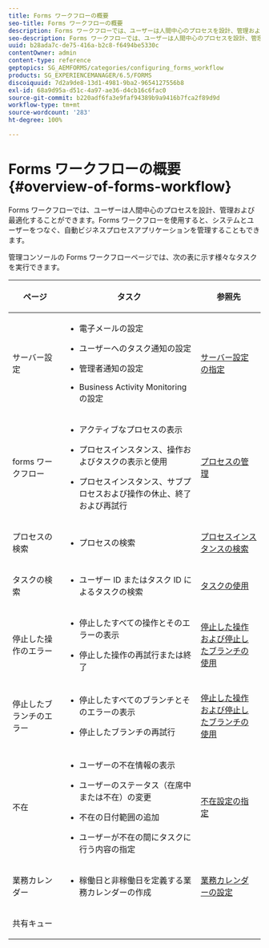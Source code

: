 ```yaml
---
title: Forms ワークフローの概要
seo-title: Forms ワークフローの概要
description: Forms ワークフローでは、ユーザーは人間中心のプロセスを設計、管理および最適化することができます。Forms ワークフローを使用すると、システムとユーザーをつなぐ、自動ビジネスプロセスアプリケーションを管理することもできます。
seo-description: Forms ワークフローでは、ユーザーは人間中心のプロセスを設計、管理および最適化することができます。Forms ワークフローを使用すると、システムとユーザーをつなぐ、自動ビジネスプロセスアプリケーションを管理することもできます。
uuid: b28ada7c-de75-416a-b2c8-f6494be5330c
contentOwner: admin
content-type: reference
geptopics: SG_AEMFORMS/categories/configuring_forms_workflow
products: SG_EXPERIENCEMANAGER/6.5/FORMS
discoiquuid: 7d2a9de8-13d1-4981-9ba2-9654127556b8
exl-id: 68a9d95a-d51c-4a97-ae36-d4cb16c6fac0
source-git-commit: b220adf6fa3e9faf94389b9a9416b7fca2f89d9d
workflow-type: tm+mt
source-wordcount: '283'
ht-degree: 100%

---
```


# Forms ワークフローの概要 {#overview-of-forms-workflow}

Forms ワークフローでは、ユーザーは人間中心のプロセスを設計、管理および最適化することができます。Forms ワークフローを使用すると、システムとユーザーをつなぐ、自動ビジネスプロセスアプリケーションを管理することもできます。

管理コンソールの Forms ワークフローページでは、次の表に示す様々なタスクを実行できます。

<table>
 <thead>
  <tr>
   <th><p>ページ</p></th>
   <th><p>タスク</p></th>
   <th><p>参照先</p></th>
  </tr>
 </thead>
 <tbody>
  <tr>
   <td><p>サーバー設定</p></td>
   <td>
    <ul>
     <li><p>電子メールの設定</p></li>
     <li><p>ユーザーへのタスク通知の設定</p></li>
     <li><p>管理者通知の設定</p></li>
     <li><p>Business Activity Monitoring の設定 </p></li>
    </ul></td>
   <td><p><a href="/help/forms/using/admin-help/configuring-server-settings.md#configuring-server-settings">サーバー設定の指定</a></p></td>
  </tr>
  <tr>
   <td><p>forms ワークフロー</p></td>
   <td>
    <ul>
     <li><p>アクティブなプロセスの表示</p></li>
     <li><p>プロセスインスタンス、操作およびタスクの表示と使用</p></li>
     <li><p>プロセスインスタンス、サブプロセスおよび操作の休止、終了および再試行</p></li>
    </ul></td>
   <td><p><a href="/help/forms/using/admin-help/processes.md#managing-processes">プロセスの管理</a></p></td>
  </tr>
  <tr>
   <td><p>プロセスの検索</p></td>
   <td>
    <ul>
     <li><p>プロセスの検索</p></li>
    </ul></td>
   <td><p><a href="/help/forms/using/admin-help/searching-process-instances.md#searching-for-process-instances">プロセスインスタンスの検索</a></p></td>
  </tr>
  <tr>
   <td><p>タスクの検索</p></td>
   <td>
    <ul>
     <li><p>ユーザー ID またはタスク ID によるタスクの検索</p></li>
    </ul></td>
   <td><p><a href="/help/forms/using/admin-help/tasks.md#working-with-tasks">タスクの使用</a></p></td>
  </tr>
  <tr>
   <td><p>停止した操作のエラー</p></td>
   <td>
    <ul>
     <li><p>停止したすべての操作とそのエラーの表示</p></li>
     <li><p>停止した操作の再試行または終了</p></li>
    </ul></td>
   <td><p><a href="/help/forms/using/admin-help/stalled-operations-branches.md#working-with-stalled-operations-and-branches">停止した操作および停止したブランチの使用</a></p></td>
  </tr>
  <tr>
   <td><p>停止したブランチのエラー</p></td>
   <td>
    <ul>
     <li><p>停止したすべてのブランチとそのエラーの表示</p></li>
     <li><p>停止したブランチの再試行</p></li>
    </ul></td>
   <td><p><a href="/help/forms/using/admin-help/stalled-operations-branches.md#working-with-stalled-operations-and-branches">停止した操作および停止したブランチの使用</a></p></td>
  </tr>
  <tr>
   <td><p>不在</p></td>
   <td>
    <ul>
     <li><p>ユーザーの不在情報の表示</p></li>
     <li><p>ユーザーのステータス（在席中または不在）の変更</p></li>
     <li><p>不在の日付範囲の追加 </p></li>
     <li><p>ユーザーが不在の間にタスクに行う内容の指定</p></li>
    </ul></td>
   <td><p><a href="/help/forms/using/admin-help/configuring-out-office-settings.md#configuring-out-of-office-settings">不在設定の指定</a></p></td>
  </tr>
  <tr>
   <td><p>業務カレンダー</p></td>
   <td>
    <ul>
     <li><p>稼働日と非稼働日を定義する業務カレンダーの作成</p></li>
    </ul></td>
   <td><p><a href="/help/forms/using/admin-help/configuring-business-calendars.md#configuring-business-calendars">業務カレンダーの設定</a></p></td>
  </tr>
  <tr>
   <td><p>共有キュー</p></td>
   <td><p></p></td>
   <td><p></p></td>
  </tr>
 </tbody>
</table>
